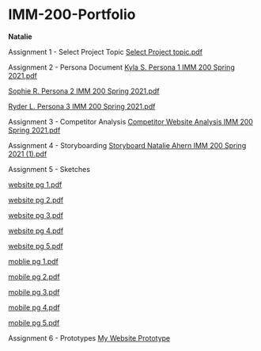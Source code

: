 # IMM-200-Portfolio
**Natalie**



Assignment 1 - Select Project Topic
[Select Project topic.pdf](https://github.com/nmahern/IMM-200-Portfolio/files/6058973/Select.Project.topic.pdf)

Assignment 2 - Persona Document
[Kyla S. Persona 1 IMM 200 Spring 2021.pdf](https://github.com/nmahern/IMM-200-Portfolio/files/6058978/Kyla.S.Persona.1.IMM.200.Spring.2021.pdf)

[Sophie R.  Persona 2 IMM 200 Spring 2021.pdf](https://github.com/nmahern/IMM-200-Portfolio/files/6058981/Sophie.R.Persona.2.IMM.200.Spring.2021.pdf)

[Ryder L. Persona 3 IMM 200 Spring 2021.pdf](https://github.com/nmahern/IMM-200-Portfolio/files/6058982/Ryder.L.Persona.3.IMM.200.Spring.2021.pdf)

Assignment 3 - Competitor Analysis
[Competitor Website Analysis IMM 200 Spring 2021.pdf](https://github.com/nmahern/IMM-200-Portfolio/files/6058972/Competitor.Website.Analysis.IMM.200.Spring.2021.pdf)

Assignment 4 - Storyboarding
[Storyboard Natalie Ahern IMM 200 Spring 2021 (1).pdf](https://github.com/nmahern/IMM-200-Portfolio/files/6253838/Storyboard.Natalie.Ahern.IMM.200.Spring.2021.pdf)

Assignment 5 - Sketches

[website pg 1.pdf](https://github.com/nmahern/IMM-200-Portfolio/files/6253900/website.pg.1.pdf)

[website pg 2.pdf](https://github.com/nmahern/IMM-200-Portfolio/files/6253901/website.pg.2.pdf)

[website pg 3.pdf](https://github.com/nmahern/IMM-200-Portfolio/files/6253902/website.pg.3.pdf)

[website pg 4.pdf](https://github.com/nmahern/IMM-200-Portfolio/files/6253903/website.pg.4.pdf)

[website pg 5.pdf](https://github.com/nmahern/IMM-200-Portfolio/files/6253904/website.pg.5.pdf)

[moblie pg 1.pdf](https://github.com/nmahern/IMM-200-Portfolio/files/6253905/moblie.pg.1.pdf)

[mobile pg 2.pdf](https://github.com/nmahern/IMM-200-Portfolio/files/6253906/mobile.pg.2.pdf)

[mobile pg 3.pdf](https://github.com/nmahern/IMM-200-Portfolio/files/6253907/mobile.pg.3.pdf)

[mobile pg 4.pdf](https://github.com/nmahern/IMM-200-Portfolio/files/6253908/mobile.pg.4.pdf)

[mobile pg 5.pdf](https://github.com/nmahern/IMM-200-Portfolio/files/6253909/mobile.pg.5.pdf)

Assignment 6 - Prototypes
[My Website Prototype](https://marvelapp.com/prototype/6j50dec)
